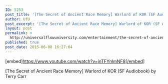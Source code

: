```yaml
---
ID: 5253
post_title: '[The Secret of Ancient Race Memory] Warlord of KOR (SF Audiobook)'
author: UfU
post_excerpt: '[The Secret of Ancient Race Memory] Warlord of KOR (SF Audiobook) by Terry Carr'
layout: post
permalink: >
  http://universalflowuniversity.com/entertainment/the-secret-of-ancient-race-memory-warlord-of-kor-sf-audiobook/
published: true
post_date: 2015-06-08 16:27:04
---
```

[embed]https://www.youtube.com/watch?v=jnTFYnImNF8[/embed]<br>
<p>[The Secret of Ancient Race Memory] Warlord of KOR (SF Audiobook) by Terry Carr</p>